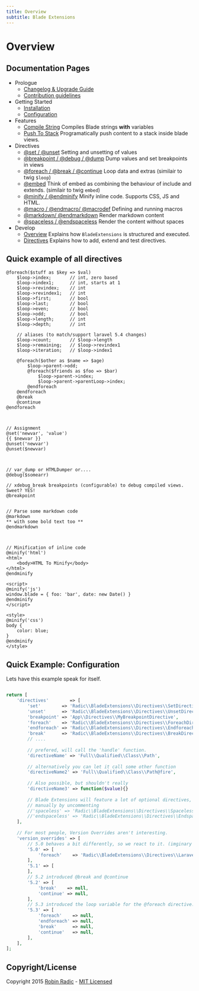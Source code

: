 ```yaml
---
title: Overview
subtitle: Blade Extensions 
---
```

# Overview

## Documentation Pages

- Prologue
  - [Changelog & Upgrade Guide](prologue/changelog-upgrade-guide.md)
  - [Contribution guidelines](prologue/changelog-upgrade-guide.md)
- Getting Started
  - [Installation](getting-started/installation.md)
  - [Configuration](getting-started/configuration.md)
- Features
  - [Compile String](features/compile-string.md) Compiles Blade strings **with** variables
  - [Push To Stack](features/push-to-stack.md) Programatically push content to a stack inside blade views. 
- Directives  
  - [@set / @unset](directives/set-unset.md) Setting and unsetting of values
  - [@breakpoint / @debug / @dump](directives/breakpoint-debug-dump.md) Dump values and set breakpoints in views
  - [@foreach / @break / @continue](directives/foreach-break-continue.md) Loop data and extras (similair to twig `$loop`)
  - [@embed](directives/embed.md) Think of embed as combining the behaviour of include and extends. (similair to twig `embed`)
  - [@minify / @endminify](directives/minify.md)  Minify inline code. Supports CSS, JS and HTML.
  - [@macro / @endmacro/ @macrodef](directives/macro.md) Defining and running macros
  - [@markdown/ @endmarkdown](directives/markdown.md) Render markdown content
  - [@spaceless / @endspaceless](directives/spaceless.md) Render the content without spaces 
- Develop
  - [Overview](develop/overview.md) Explains how `BladeExtensions` is structured and executed. 
  - [Directives](develop/directives.md) Explains how to add, extend and test directives.
  
   

## Quick example of all directives
```blade
@foreach($stuff as $key => $val)
    $loop->index;       // int, zero based
    $loop->index1;      // int, starts at 1
    $loop->revindex;    // int
    $loop->revindex1;   // int
    $loop->first;       // bool
    $loop->last;        // bool
    $loop->even;        // bool
    $loop->odd;         // bool
    $loop->length;      // int
    $loop->depth;       // int
    
    // aliases (to match/support laravel 5.4 changes)
    $loop->count;       // $loop->length
    $loop->remaining;   // $loop->revindex1
    $loop->iteration;   // $loop->index1

    @foreach($other as $name => $age)
        $loop->parent->odd;
        @foreach($friends as $foo => $bar)
            $loop->parent->index;
            $loop->parent->parentLoop->index;
        @endforeach
    @endforeach  
    @break
    @continue
@endforeach



// Assignment
@set('newvar', 'value')
{{ $newvar }}
@unset('newvar')
@unset($newvar)



// var_dump or HTMLDumper or....
@debug($somearr)

// xdebug_break breakpoints (configurable) to debug compiled views. Sweet? YES!
@breakpoint


// Parse some markdown code
@markdown
** with some bold text too **
@endmarkdown 



// Minification of inline code
@minify('html')
<html>
    <body>HTML To Minify</body>
</html>
@endminify

<script>
@minify('js')
window.blade = { foo: 'bar', date: new Date() }
@endminify
</script>

<style>
@minify('css')
body {
    color: blue;
}
@endminify
</style>
```

## Quick Example: Configuration
Lets have this example speak for itself. 
```php

return [
    'directives'        => [
        'set'        => 'Radic\\BladeExtensions\\Directives\\SetDirective',
        'unset'      => 'Radic\\BladeExtensions\\Directives\\UnsetDirective',
        'breakpoint' => 'App\\Directives\\MyBreakpointDirective',
        'foreach'    => 'Radic\\BladeExtensions\\Directives\\ForeachDirective',
        'endforeach' => 'Radic\\BladeExtensions\\Directives\\EndforeachDirective',
        'break'      => 'Radic\\BladeExtensions\\Directives\\BreakDirective',
        // ....
        
        // prefered, will call the 'handle' function. 
        'directiveName' => 'Full\\Qualified\\Class\\Path',
        
        // alternatively you can let it call some other function
        'directiveName2' => 'Full\\Qualified\\Class\\Path@fire',
        
        // Also possible, but shouldn't really 
        'directiveName3' => function($value){}
        
        // Blade Extensions will feature a lot of optional directives, you'd have to enable them
        // manually by uncommenting 
        //'spaceless' => 'Radic\\BladeExtensions\\Directives\\SpacelessDirective',
        //'endspaceless' => 'Radic\\BladeExtensions\\Directives\\EndspacelessDirective',
    ],
    
    // For most people, Version Overrides aren't interesting.
    'version_overrides' => [
        // 5.0 behaves a bit differently, so we react to it. (imginary issue provided as example)
        '5.0' => [
            'foreach'    => 'Radic\\BladeExtensions\\Directives\\Laravel50\\ForeachDirective',
        ],
        '5.1' => [
        ],
        // 5.2 introduced @break and @continue
        '5.2' => [
            'break'    => null,
            'continue' => null,
        ],
        // 5.3 introduced the loop variable for the @foreach directive.
        '5.3' => [
            'foreach'    => null,
            'endforeach' => null,
            'break'      => null,
            'continue'   => null,
        ],
    ],
];
```

## Copyright/License
Copyright 2015 [Robin Radic](https://github.com/RobinRadic) - [MIT Licensed](http://radic.mit-license.org)
